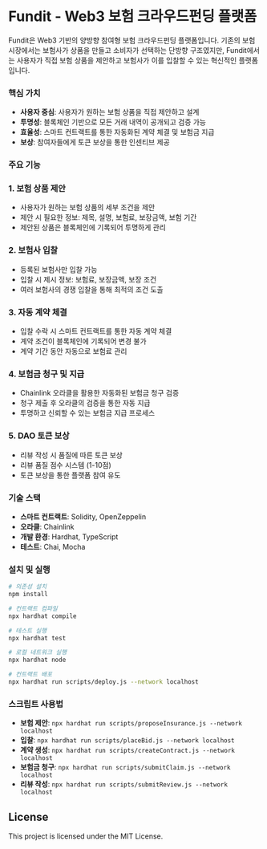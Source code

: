 # Fundit - Web3 보험 크라우드펀딩 플랫폼

Fundit은 Web3 기반의 양방향 참여형 보험 크라우드펀딩 플랫폼입니다. 기존의 보험 시장에서는 보험사가 상품을 만들고 소비자가 선택하는 단방향 구조였지만, Fundit에서는 사용자가 직접 보험 상품을 제안하고 보험사가 이를 입찰할 수 있는 혁신적인 플랫폼입니다.

### 핵심 가치
- **사용자 중심**: 사용자가 원하는 보험 상품을 직접 제안하고 설계
- **투명성**: 블록체인 기반으로 모든 거래 내역이 공개되고 검증 가능
- **효율성**: 스마트 컨트랙트를 통한 자동화된 계약 체결 및 보험금 지급
- **보상**: 참여자들에게 토큰 보상을 통한 인센티브 제공

### 주요 기능

### 1. 보험 상품 제안
- 사용자가 원하는 보험 상품의 세부 조건을 제안
- 제안 시 필요한 정보: 제목, 설명, 보험료, 보장금액, 보험 기간
- 제안된 상품은 블록체인에 기록되어 투명하게 관리

### 2. 보험사 입찰
- 등록된 보험사만 입찰 가능
- 입찰 시 제시 정보: 보험료, 보장금액, 보장 조건
- 여러 보험사의 경쟁 입찰을 통해 최적의 조건 도출

### 3. 자동 계약 체결
- 입찰 수락 시 스마트 컨트랙트를 통한 자동 계약 체결
- 계약 조건이 블록체인에 기록되어 변경 불가
- 계약 기간 동안 자동으로 보험료 관리

### 4. 보험금 청구 및 지급
- Chainlink 오라클을 활용한 자동화된 보험금 청구 검증
- 청구 제출 후 오라클의 검증을 통한 자동 지급
- 투명하고 신뢰할 수 있는 보험금 지급 프로세스

### 5. DAO 토큰 보상
- 리뷰 작성 시 품질에 따른 토큰 보상
- 리뷰 품질 점수 시스템 (1-10점)
- 토큰 보상을 통한 플랫폼 참여 유도

### 기술 스택
- **스마트 컨트랙트**: Solidity, OpenZeppelin
- **오라클**: Chainlink
- **개발 환경**: Hardhat, TypeScript
- **테스트**: Chai, Mocha

### 설치 및 실행
```bash
# 의존성 설치
npm install

# 컨트랙트 컴파일
npx hardhat compile

# 테스트 실행
npx hardhat test

# 로컬 네트워크 실행
npx hardhat node

# 컨트랙트 배포
npx hardhat run scripts/deploy.js --network localhost
```

### 스크립트 사용법
- **보험 제안**: `npx hardhat run scripts/proposeInsurance.js --network localhost`
- **입찰**: `npx hardhat run scripts/placeBid.js --network localhost`
- **계약 생성**: `npx hardhat run scripts/createContract.js --network localhost`
- **보험금 청구**: `npx hardhat run scripts/submitClaim.js --network localhost`
- **리뷰 작성**: `npx hardhat run scripts/submitReview.js --network localhost`

## License
This project is licensed under the MIT License.
